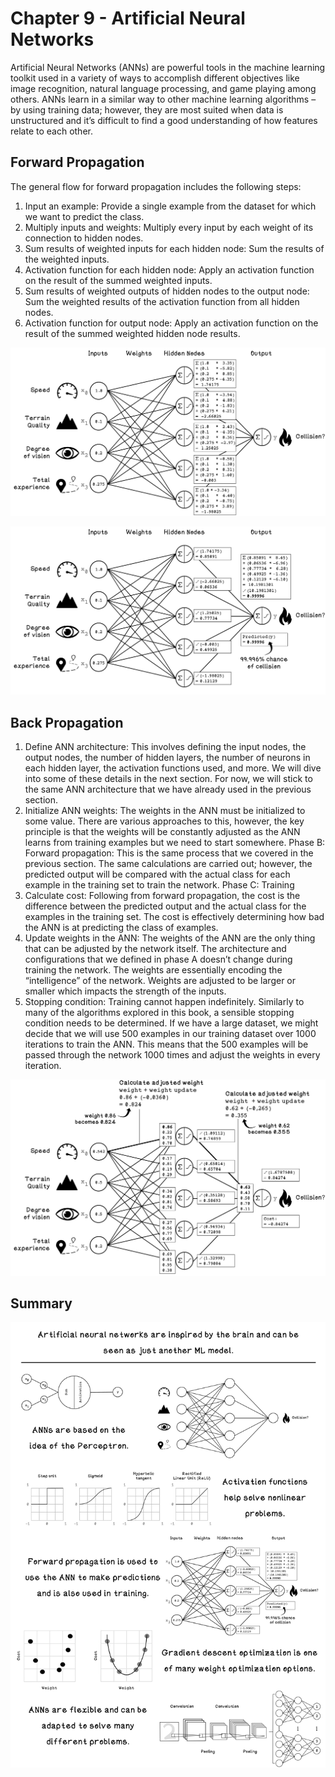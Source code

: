 # Chapter 9 - Artificial Neural Networks
Artificial Neural Networks (ANNs) are powerful tools in the machine learning toolkit used in a variety of ways to accomplish different objectives like image recognition, natural language processing, and game playing among others. ANNs learn in a similar way to other machine learning algorithms – by using training data; however, they are most suited when data is unstructured and it’s difficult to find a good understanding of how features relate to each other. 

## Forward Propagation
The general flow for forward propagation includes the following steps:
1.	Input an example: Provide a single example from the dataset for which we want to predict the class.
2.	Multiply inputs and weights: Multiply every input by each weight of its connection to hidden nodes.
3.	Sum results of weighted inputs for each hidden node: Sum the results of the weighted inputs.
4.	Activation function for each hidden node: Apply an activation function on the result of the summed weighted inputs. 
5.	Sum results of weighted outputs of hidden nodes to the output node: Sum the weighted results of the activation function from all hidden nodes.
6.	Activation function for output node:  Apply an activation function on the result of the summed weighted hidden node results.

![Forward Propagation 1](readme_assets/Ex-ANN-exercise-solution-1.png)

![Forward Propagation 2](readme_assets/Ex-ANN-exercise-solution-2.png)

## Back Propagation
1.	Define ANN architecture: This involves defining the input nodes, the output nodes, the number of hidden layers, the number of neurons in each hidden layer, the activation functions used, and more. We will dive into some of these details in the next section. For now, we will stick to the same ANN architecture that we have already used in the previous section.
2.	Initialize ANN weights: The weights in the ANN must be initialized to some value. There are various approaches to this, however, the key principle is that the weights will be constantly adjusted as the ANN learns from training examples but we need to start somewhere.
Phase B: Forward propagation: This is the same process that we covered in the previous section. The same calculations are carried out; however, the predicted output will be compared with the actual class for each example in the training set to train the network.
Phase C: Training
1.	Calculate cost: Following from forward propagation, the cost is the difference between the predicted output and the actual class for the examples in the training set. The cost is effectively determining how bad the ANN is at predicting the class of examples.
2.	Update weights in the ANN: The weights of the ANN are the only thing that can be adjusted by the network itself. The architecture and configurations that we defined in phase A doesn’t change during training the network. The weights are essentially encoding the “intelligence” of the network. Weights are adjusted to be larger or smaller which impacts the strength of the inputs. 
3.	Stopping condition: Training cannot happen indefinitely. Similarly to many of the algorithms explored in this book, a sensible stopping condition needs to be determined. If we have a large dataset, we might decide that we will use 500 examples in our training dataset over 1000 iterations to train the ANN. This means that the 500 examples will be passed through the network 1000 times and adjust the weights in every iteration. 

![Back Propagation](readme_assets/ANN-backpropagation-chain-calc-adjust.png)

## Summary
![Chapter 9 Summary](readme_assets/Ch9-Summary.png)

